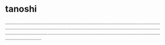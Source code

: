 # tanoshi

.................................................................................................................................................................................................................................................................................................................................................................................................................
